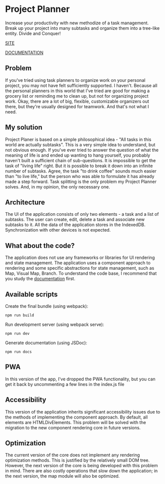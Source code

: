 # Project Planner
Increase your productivity with new methodize of a task management. Break up your project into many subtasks and organize them into a tree-like entity. Divide and Conquer!

[SITE](https://project-planner-by-adustin21.stormkit.dev/)

[DOCUMENTATION](https://project-planner-documentation-v2-0-0.netlify.app)
## Problem
If you've tried using task planners to organize work on your personal project, you may not have felt sufficiently supported. I haven't. Because all the personal planners in this world that I've tried are good for making a grocery list or reminding me to clean up, but not for organizing project work.
Okay, there are a lot of big, flexible, customizable organizers out there, but they're usually designed for teamwork. And that's not what I need.
## My solution
Project Planer is based on a simple philosophical idea - "All tasks in this world are actually subtasks". This is a very simple idea to understand, but not obvious enough.
If you've ever tried to answer the question of what the meaning of life is and ended up wanting to hang yourself, you probably haven't built a sufficient chain of sub-questions.
It is impossible to get the task of "living life" right. But it is possible to break it down into an infinite number of subtasks. Agree, the task "to drink coffee" sounds much easier than "to live life," but the person who was able to formulate it has already made a step forward.
Task splitting is the only problem my Project Planner solves. And, in my opinion, the only necessary one.
## Architecture
The UI of the application consists of only two elements - a task and a list of subtasks. The user can create, edit, delete a task and associate new subtasks to it.
All the data of the application stores in the IndexedDB. Synchronization with other devices is not expected.
## What about the code?
The application does not use any frameworks or libraries for UI rendering and state management.
The application uses a component approach to rendering and some specific abstractions for state management, such as Map, Visual Map, Branch. To understand the code base, I recommend that you study the [documentation](https://project-planner-documentation-v2-0-0.netlify.app) first.

## Available scripts

Create the final bundle (using webpack):
```
npm run build
```
Run development server (using webpack serve):
```
npm run dev
```
  Generate documentation (using JSDoc):
```
npm run docs
```
## PWA
In this version of the app, I've dropped the PWA functionality, but you can get it back by uncommenting a few lines in the index.js file
## Accessibility
This version of the application inherits significant accessibility issues due to the methods of implementing the component approach. By default, all elements are HTMLDivElements. This problem will be solved with the migration to the new component rendering core in future versions.
## Optimization
The current version of the core does not implement any rendering optimization methods. This is justified by the relatively small DOM tree. However, the next version of the core is being developed with this problem in mind.
There are also costly operations that slow down the application; in the next version, the map module will also be optimized.
